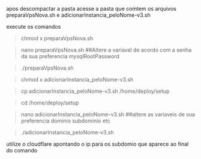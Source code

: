 apos descompactar a pasta acesse a pasta que comtem os arquivos preparaVpsNova.sh e adicionarInstancia_peloNome-v3.sh

execute os comandos

>chmod x preparaVpsNova.sh

>nano preparaVpsNova.sh  ##Altere a variavel de acordo com a senha da sua preferencia mysqlRootPassword

>./preparaVpsNova.sh

>chmod x  adicionarInstancia_peloNome-v3.sh

>cp adicionarInstancia_peloNome-v3.sh /home/deploy/setup

>cd /home/deploy/setup

>nano adicionarInstancia_peloNome-v3.sh ##altere as variaveis de sua preferencia dominio subdominio etc

>./adicionarInstancia_peloNome-v3.sh

utilize o cloudflare apontando o ip para os subdomio que aparece ao final do comando
